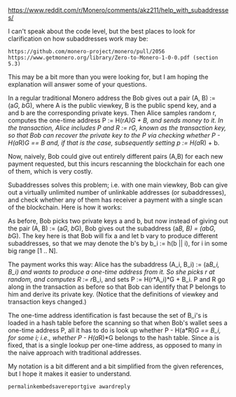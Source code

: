 https://www.reddit.com/r/Monero/comments/akz211/help_with_subaddresses/


I can't speak about the code level, but the best places to look for clarification on how subaddresses work may be:

    https://github.com/monero-project/monero/pull/2056
    https://www.getmonero.org/library/Zero-to-Monero-1-0-0.pdf (section 5.3)

This may be a bit more than you were looking for, but I am hoping the explanation will answer some of your questions.

In a regular traditional Monero address the Bob gives out a pair (A, B) := (a*G, b*G), where A is the public viewkey, B is the public spend key, and a and b are the corresponding private keys. Then Alice samples random r, computes 
the one-time address P := H(r*A)*G + B, and sends money to it. In the transaction, Alice includes P and R := r*G, known as the transaction key, so that Bob can recover the private key to the P via checking whether P - H(a*R)*G == 
B and, if that is the case, subsequently setting p := H(a*R) + b.

Now, naively, Bob could give out entirely different pairs (A,B) for each new payment requested, but this incurs rescanning the blockchain for each one of them, which is very costly.

Subaddresses solves this problem; i.e. with one main viewkey, Bob can give out a virtually unlimited number of unlinkable addresses (or subaddresses), and check whether any of them has receiver a payment with a single scan of the 
blockchain. Here is how it works:

As before, Bob picks two private keys a and b, but now instead of giving out the pair (A, B) := (a*G, b*G), Bob gives out the subaddress (a*B, B) = (a*b*G, b*G). The key here is that Bob will fix a and let b vary to produce 
different subaddresses, so that we may denote the b's by b_i := h(b || i), for i in some big range [1 .. N].

The payment works this way: Alice has the subaddress (A_i, B_i) := (a*B_i, B_i) and wants to produce a one-time address from it. So she picks r at random, and computes R := r*B_i, and sets P := H(r*A_i)*G + B_i. P and R go along 
in the transaction as before so that Bob can identify that P belongs to him and derive its private key. (Notice that the definitions of viewkey and transaction keys changed.)

The one-time address identification is fast because the set of B_i's is loaded in a hash table before the scanning so that when Bob's wallet sees a one-time address P, all it has to do is look up whether P - H(a*R)*G == B_i, for 
some i; i.e., whether P - H(a*R)*G belongs to the hash table. Since a is fixed, that is a single lookup per one-time address, as opposed to many in the naive approach with traditional addresses.

My notation is a bit different and a bit simplified from the given references, but I hope it makes it easier to understand.

    permalinkembedsavereportgive awardreply


